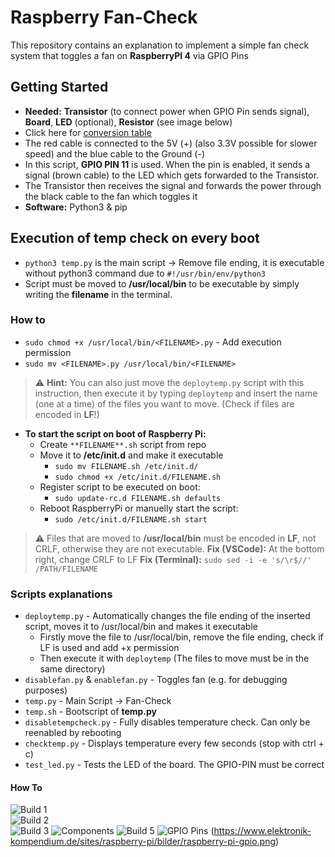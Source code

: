 # Raspberry Fan-Check
This repository contains an explanation to implement a simple fan check system that toggles a fan on **RaspberryPI 4** via GPIO Pins

## Getting Started
- **Needed:** **Transistor** (to connect power when GPIO Pin sends signal), **Board**, **LED** (optional), **Resistor** (see image below)
- Click here for [conversion table](https://learn.sparkfun.com/tutorials/resistors/decoding-resistor-markings)
- The red cable is connected to the 5V (+) (also 3.3V possible for slower speed) and the blue cable to the Ground (-)
- In this script, **GPIO PIN 11** is used. When the pin is enabled, it sends a signal (brown cable) to the LED which gets forwarded to the Transistor.
- The Transistor then receives the signal and forwards the power through the black cable to the fan which toggles it
- **Software:** Python3 & pip


## Execution of temp check on every boot
- ``python3 temp.py`` is the main script -> Remove file ending, it is executable without python3 command due to ``#!/usr/bin/env/python3``
- Script must be moved to **/usr/local/bin** to be executable by simply writing the **filename** in the terminal.

### How to
  - ``sudo chmod +x /usr/local/bin/<FILENAME>.py`` - Add execution permission
  - ``sudo mv <FILENAME>.py /usr/local/bin/<FILENAME>``  
  > :warning: **Hint:** You can also just move the ``deploytemp.py`` script with this instruction, then execute it by typing ``deploytemp`` and insert the name (one at a time) of the files you want to move. (Check if files are encoded in **LF**!)

- **To start the script on boot of Raspberry Pi:**
  - Create ``**FILENAME**.sh`` script from repo
  - Move it to **/etc/init.d** and make it executable
    - ``sudo mv FILENAME.sh /etc/init.d/``
    - ``sudo chmod +x /etc/init.d/FILENAME.sh``
  - Register script to be executed on boot:
    -  ``sudo update-rc.d FILENAME.sh defaults``
  - Reboot RaspberryPi or manuelly start the script:
    - ``sudo /etc/init.d/FILENAME.sh start``

> :warning: Files that are moved to **/usr/local/bin** must be encoded in **LF**, not CRLF, otherwise they are not executable.
> **Fix (VSCode):** At the bottom right, change CRLF to LF
> **Fix (Terminal):** ``sudo sed -i -e 's/\r$//' /PATH/FILENAME``

### Scripts explanations
- ``deploytemp.py`` - Automatically changes the file ending of the inserted script, moves it to /usr/local/bin and makes it executable
  - Firstly move the file to /usr/local/bin, remove the file ending, check if LF is used and add +x permission
  - Then execute it with ``deploytemp`` (The files to move must be in the same directory)
- ``disablefan.py`` & ``enablefan.py`` - Toggles fan (e.g. for debugging purposes)
- ``temp.py`` - Main Script -> Fan-Check
- ``temp.sh`` - Bootscript of **temp.py**
- ``disabletempcheck.py`` - Fully disables temperature check. Can only be reenabled by rebooting
- ``checktemp.py`` - Displays temperature every few seconds (stop with ctrl + c)
- ``test_led.py`` - Tests the LED of the board. The GPIO-PIN must be correct

#### How To
![Build 1](/assets/build_1.jpg)  
![Build 2](/assets/build_2.jpg)  
![Build 3](/assets/build_3.jpg)
![Components](/assets/build_4.jpg)
![Build 5](/assets/build_5.jpg)
![GPIO Pins](/assets/raspberry-pi-gpio.png)
(https://www.elektronik-kompendium.de/sites/raspberry-pi/bilder/raspberry-pi-gpio.png)
